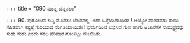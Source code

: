 +++
title = "090 ಮುನ್ನ ಬೆನ್ದನಲಾ"

+++
90. ಪುರೋಚನ ಕುನ್ನಿ ಮೊದಲು ಬೆಂದನಲ್ಲ. ಅದು ಒಳ್ಳೆಯದಾಯಿತು ! ಅಯ್ಯೋ ಪಾಂಡವರು ತಾಯಿ ಸಹಿತವಾಗಿ ಕಷ್ಟಕ್ಕೆ ಗುರಿಯಾದ ಸಂಗತಿಯಾಯಿತೇ ! ಧರ್ಮದಿಂದ ಲಭಿಸಿದ ಗುಣ ಹಾಗು ಆಚಾರಗಳ ಸಾಮಥ್ರ್ಯವನ್ನು ಸುಡು ಸುಡು ಎಂದು ಸಕಲ ಪರಿವಾರ ಗೋಳಿಟ್ಟು ದುಃಖಿಸಿತು.